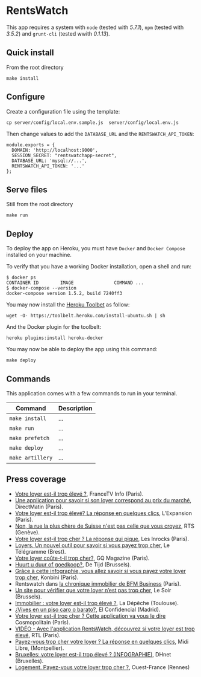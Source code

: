 # RentsWatch

This app requires a system with `node` (tested with *5.7.1*), `npm` (tested with *3.5.2*) and `grunt-cli` (tested wwith *0.1.13*).

## Quick install

From the root directory

```
make install
```

## Configure

Create a configuration file using the template:

```
cp server/config/local.env.sample.js  server/config/local.env.js
```

Then change values to add the `DATABASE_URL` and the `RENTSWATCH_API_TOKEN`:

```node
module.exports = {
  DOMAIN: 'http://localhost:9000',
  SESSION_SECRET: "rentswatchapp-secret",
  DATABASE_URL: 'mysql://...',
  RENTSWATCH_API_TOKEN: '...'
};
```

## Serve files

Still from the root directory

```
make run
```

## Deploy

To deploy the app on Heroku, you must have `Docker` and `Docker Compose`
installed on your machine.

To verify that you have a working Docker installation, open a shell and run:

```
$ docker ps
CONTAINER ID        IMAGE               COMMAND ...
$ docker-compose --version
docker-compose version 1.5.2, build 7240ff3
```

You may now install the [Heroku Toolbet](https://toolbelt.heroku.com/) as follow:

```
wget -O- https://toolbelt.heroku.com/install-ubuntu.sh | sh
```

And the Docker plugin for the toolbelt:

```
heroku plugins:install heroku-docker
```

You may now be able to deploy the app using this command:

```
make deploy
```

## Commands

This application comes with a few commands to run in your terminal.

Command | Description
--- | ---
`make install` | ...
`make run` | ...
`make prefetch` | ...
`make deploy` | ...
`make artillery` | ...

## Press coverage

- [Votre loyer est-il trop élevé ?](http://www.francetvinfo.fr/economie/immobilier/prix-immobilier/votre-loyer-est-il-trop-eleve_1428059.html), FranceTV Info (Paris).
- [Une application pour savoir si son loyer correspond au prix du marché](http://www.directmatin.fr/france/2016-05-01/une-application-pour-savoir-si-son-loyer-correspond-au-prix-du-marche-728575), DirectMatin (Paris).
- [Votre loyer est-il trop élevé? La réponse en quelques clics](http://lexpansion.lexpress.fr/actualite-economique/votre-loyer-est-il-trop-eleve-la-reponse-en-quelques-clics_1788005.html), L'Expansion (Paris).
- [Non, la rue la plus chère de Suisse n'est pas celle que vous croyez](http://www.rts.ch/info/suisse/7677603-non-la-rue-la-plus-chere-de-suisse-n-est-pas-celle-que-vous-croyez.html), RTS (Genève).
- [Votre loyer est-il trop cher ? La réponse qui pique](http://www.lesinrocks.com/2016/05/news/loyer-cher-reponse-piquante/), Les Inrocks (Paris).
- [Loyers. Un nouvel outil pour savoir si vous payez trop cher](http://www.letelegramme.fr/dataspot/loyers-un-nouvel-outil-pour-savoir-si-vous-payez-trop-cher-02-05-2016-11052491.php#closePopUp), Le Télégramme (Brest).
 - [Votre loyer coûte-t-il trop cher?](http://www.gqmagazine.fr/pop-culture/news/articles/votre-loyer-coute-t-il-trop-cher-/41208), GQ Magazine (Paris).
  - [Huurt u duur of goedkoop?](http://netto.tijd.be/vastgoed/Huurt_u_duur_of_goedkoop.9762015-1625.art?ckc=1&ts=1462265570), De Tijd (Brussels).
  - [Grâce à cette infographie, vous allez savoir si vous payez votre loyer trop cher](http://www.konbini.com/fr/tendances-2/payez-vous-votre-loyer-trop-cher/), Konbini (Paris).
  - Rentswatch dans [la chronique immobilier de BFM Business](http://www.dailymotion.com/video/x48feff_marie-coeurderoy-rentswatch-votre-loyer-est-il-trop-eleve-03-05_news) (Paris).
  - [Un site pour vérifier que votre loyer n’est pas trop cher](http://www.lesoir.be/1199528/article/economie/2016-05-03/un-site-pour-verifier-que-votre-loyer-n-est-pas-trop-cher), Le Soir (Brussels).
  - [Immobilier : votre loyer est-il trop élevé ?](http://www.ladepeche.fr/article/2016/05/03/2337185-immobilier-votre-loyer-est-il-trop-eleve.html), La Dépêche (Toulouse).
  - [¿Vives en un piso caro o barato?](http://www.elconfidencial.com/sociedad/2016-05-04/vives-en-un-piso-caro-o-barato_1193950/pass_6e052cecbaa82b871a6b1c6ee783c911/), El Confidencial (Madrid).
  - [Votre loyer est-il trop cher ? Cette application va vous le dire](http://www.cosmopolitan.fr/,votre-loyer-est-il-trop-cher-cette-application-va-vous-le-dire,1963736.asp) Cosmopolitain (Paris).
  - [VIDÉO - Avec l'application RentsWatch, découvrez si votre loyer est trop élevé](http://www.rtl.fr/culture/web-high-tech/video-avec-l-application-rentswatch-decouvrez-si-votre-loyer-est-trop-eleve-7783087152), RTL (Paris).
  - [Payez-vous trop cher votre loyer ? La réponse en quelques clics](http://www.midilibre.fr/2016/05/04/payez-vous-trop-cher-votre-loyer-la-reponse-en-quelques-clics,1326797.php), Midi Libre, (Montpellier).
  - [Bruxelles: votre loyer est-il trop élevé ? (INFOGRAPHIE)](http://www.dhnet.be/regions/bruxelles/bruxelles-votre-loyer-est-il-trop-eleve-infographie-5727b92635702a22d6fa902b), DHnet (Bruxelles).
  - [Logement. Payez-vous votre loyer trop cher ?](http://m.jactiv.ouest-france.fr/actualites/france/logement-payez-vous-votre-loyer-trop-cher-62468), Ouest-France (Rennes)